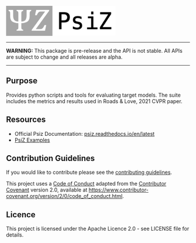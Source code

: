 ![PsiZ logo](docs/img/full_logo_300.png)

---
**WARNING:** This package is pre-release and the API is not stable. All APIs are subject to change and all releases are alpha.

---

## Purpose
Provides python scripts and tools for evaluating target models. The suite includes the metrics and results used in Roads & Love, 2021 CVPR paper.

## Resources
* Official Psiz Documentation: [psiz.readthedocs.io/en/latest](https://psiz.readthedocs.io/en/latest/)
* [PsiZ Examples](examples/)

## Contribution Guidelines
If you would like to contribute please see the [contributing guidelines](CONTRIBUTING.md).

This project uses a [Code of Conduct](CODE.md) adapted from the [Contributor Covenant](https://www.contributor-covenant.org/)
version 2.0, available at <https://www.contributor-covenant.org/version/2/0/code_of_conduct.html>.

## Licence
This project is licensed under the Apache Licence 2.0 - see LICENSE file for details.
